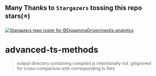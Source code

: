 ## Many Thanks to `Stargazers` tossing this repo stars(⭐)

[![Stargazers repo roster for @DopamineDriven/nextjs-analytics](https://reporoster.com/stars/DopamineDriven/r)](https://github.com/DopamineDriven/advanced-ts-methods/stargazers)

# advanced-ts-methods

> output directory containing compiled js intentionally not .gitignored for cross-comparison with corresponding ts files
